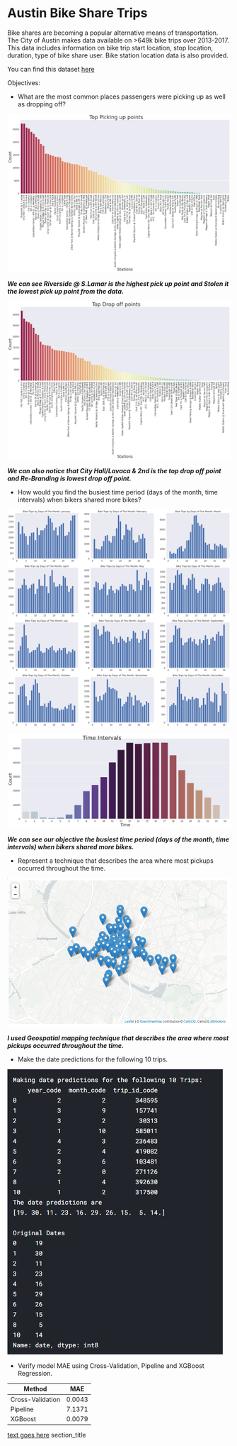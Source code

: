 # Austin Bike Share Trips
Bike shares are becoming a popular alternative means of transportation. The City of Austin makes data available on >649k bike trips over 2013-2017. This data includes information on bike trip start location, stop location, duration, type of bike share user. Bike station location data is also provided. 

You can find this dataset [here](https://www.kaggle.com/jboysen/austin-bike)


Objectives:

- What are the most common places passengers were picking up as well as dropping off?

![alt text](https://github.com/saadbinmanjur/Austin-Bike-Share-Trips/blob/main/Output/Output1.png?raw=true)

***We can see Riverside @ S.Lamar is the highest pick up point and Stolen it the lowest pick up point from the data.***


![alt text](https://github.com/saadbinmanjur/Austin-Bike-Share-Trips/blob/main/Output/Output2.png?raw=true)

***We can also notice that City Hall/Lavaca & 2nd is the top drop off point and Re-Branding is lowest drop off point.***


- How would you find the busiest time period (days of the month, time intervals) when bikers shared more bikes?

![alt text](https://github.com/saadbinmanjur/Austin-Bike-Share-Trips/blob/main/Output/Output3.png?raw=true)

![alt text](https://github.com/saadbinmanjur/Austin-Bike-Share-Trips/blob/main/Output/Output4.png?raw=true)

***We can see our objective the busiest time period (days of the month, time intervals) when bikers shared more bikes.***


- Represent a technique that describes the area where most pickups occurred throughout the time.

![alt text](https://github.com/saadbinmanjur/Austin-Bike-Share-Trips/blob/main/Output/Output5.png?raw=true)

***I used Geospatial mapping technique that describes the area where most pickups occurred throughout the time.***


- Make the date predictions for the following 10 trips.

![alt text](https://github.com/saadbinmanjur/Austin-Bike-Share-Trips/blob/main/Output/Output6.jpg?raw=true)

- Verify model MAE using Cross-Validation, Pipeline and XGBoost Regression.

Method  | MAE
------------- | -------------
Cross-Validation  | 0.0043
Pipeline   | 7.1371
XGBoost    | 0.0079


[text goes here](#section_name)
              section_title<a name="section_name"></a>    
